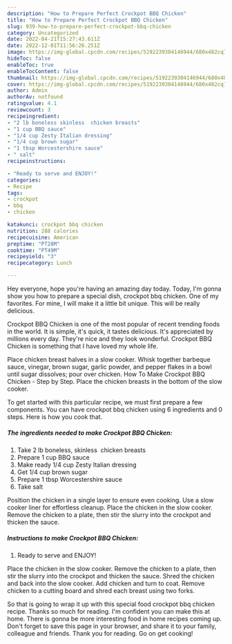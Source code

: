 ```yaml
---
description: "How to Prepare Perfect Crockpot BBQ Chicken"
title: "How to Prepare Perfect Crockpot BBQ Chicken"
slug: 939-how-to-prepare-perfect-crockpot-bbq-chicken
category: Uncategorized
date: 2022-04-21T15:27:43.611Z
date: 2022-12-01T11:56:26.251Z
image: https://img-global.cpcdn.com/recipes/5192239304146944/680x482cq70/crockpot-bbq-chicken-recipe-main-photo.jpg
hideToc: false
enableToc: true
enableTocContent: false
thumbnail: https://img-global.cpcdn.com/recipes/5192239304146944/680x482cq70/crockpot-bbq-chicken-recipe-main-photo.jpg
cover: https://img-global.cpcdn.com/recipes/5192239304146944/680x482cq70/crockpot-bbq-chicken-recipe-main-photo.jpg
author: Admin
authorAv: notfound
ratingvalue: 4.1
reviewcount: 3
recipeingredient:
- "2 lb boneless skinless  chicken breasts"
- "1 cup BBQ sauce"
- "1/4 cup Zesty Italian dressing"
- "1/4 cup brown sugar"
- "1 tbsp Worcestershire sauce"
- " salt"
recipeinstructions:

- "Ready to serve and ENJOY!"
categories:
- Recipe
tags:
- crockpot
- bbq
- chicken

katakunci: crockpot bbq chicken 
nutrition: 288 calories
recipecuisine: American
preptime: "PT28M"
cooktime: "PT49M"
recipeyield: "3"
recipecategory: Lunch

---
```



Hey everyone, hope you're having an amazing day today. Today, I'm gonna show you how to prepare a special dish, crockpot bbq chicken. One of my favorites. For mine, I will make it a little bit unique. This will be really delicious.

Crockpot BBQ Chicken is one of the most popular of recent trending foods in the world. It is simple, it's quick, it tastes delicious. It's appreciated by millions every day. They're nice and they look wonderful. Crockpot BBQ Chicken is something that I have loved my whole life.

Place chicken breast halves in a slow cooker. Whisk together barbeque sauce, vinegar, brown sugar, garlic powder, and pepper flakes in a bowl until sugar dissolves; pour over chicken. How To Make Crockpot BBQ Chicken - Step by Step. Place the chicken breasts in the bottom of the slow cooker.


To get started with this particular recipe, we must first prepare a few components. You can have crockpot bbq chicken using 6 ingredients and 0 steps. Here is how you cook that.

<!--inarticleads1-->

##### The ingredients needed to make Crockpot BBQ Chicken:

1. Take 2 lb boneless, skinless  chicken breasts
1. Prepare 1 cup BBQ sauce
1. Make ready 1/4 cup Zesty Italian dressing
1. Get 1/4 cup brown sugar
1. Prepare 1 tbsp Worcestershire sauce
1. Take  salt


Position the chicken in a single layer to ensure even cooking. Use a slow cooker liner for effortless cleanup. Place the chicken in the slow cooker. Remove the chicken to a plate, then stir the slurry into the crockpot and thicken the sauce. 

<!--inarticleads2-->

##### Instructions to make Crockpot BBQ Chicken:


1. Ready to serve and ENJOY!

Place the chicken in the slow cooker. Remove the chicken to a plate, then stir the slurry into the crockpot and thicken the sauce. Shred the chicken and back into the slow cooker. Add chicken and turn to coat. Remove chicken to a cutting board and shred each breast using two forks. 

So that is going to wrap it up with this special food crockpot bbq chicken recipe. Thanks so much for reading. I'm confident you can make this at home. There is gonna be more interesting food in home recipes coming up. Don't forget to save this page in your browser, and share it to your family, colleague and friends. Thank you for reading. Go on get cooking!
